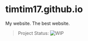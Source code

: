 timtim17.github.io
==================

My website. The best website.

> Project Status: <span id="vertical-align: middle">![WIP](https://raw.github.com/timtim17/timtim17.github.io/status-edit/images/status_icon_wip.png)</span>
